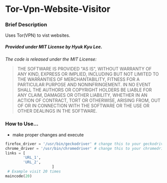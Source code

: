 # Tor-Vpn-Website-Visitor
### Brief Description
Uses Tor(VPN) to vist websites.

##### Provided under MIT License by Hyuk Kyu Lee.
*The code is released under the MIT License:*
> THE SOFTWARE IS PROVIDED "AS IS", WITHOUT WARRANTY OF ANY KIND, EXPRESS OR
IMPLIED, INCLUDING BUT NOT LIMITED TO THE WARRANTIES OF MERCHANTABILITY, FITNESS
FOR A PARTICULAR PURPOSE AND NONINFRINGEMENT. IN NO EVENT SHALL THE AUTHORS OR
COPYRIGHT HOLDERS BE LIABLE FOR ANY CLAIM, DAMAGES OR OTHER LIABILITY, WHETHER
IN AN ACTION OF CONTRACT, TORT OR OTHERWISE, ARISING FROM, OUT OF OR IN
CONNECTION WITH THE SOFTWARE OR THE USE OR OTHER DEALINGS IN THE SOFTWARE.

### How to Use...
- make proper changes and execute

```python
firefox_driver = '/usr/bin/geckodriver' # change this to your geckodriver directory
chrome_driver = '/usr/bin/chromedriver' # change this to your chromedriver directory
links = [
        'URL_1',
        'URL_2',
                     ]
 # Example visit 20 times
maincode(20)
```


